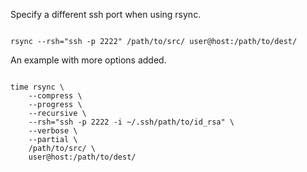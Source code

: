 <p>Specify a different ssh port when using rsync.</p>

<code name="sh">
rsync --rsh="ssh -p 2222" /path/to/src/ user@host:/path/to/dest/
</code>

<p>An example with more options added.</p>

<code name="sh">
time rsync \
    --compress \
    --progress \
    --recursive \
    --rsh="ssh -p 2222 -i ~/.ssh/path/to/id_rsa" \
    --verbose \
    --partial \
    /path/to/src/ \
    user@host:/path/to/dest/
</code>